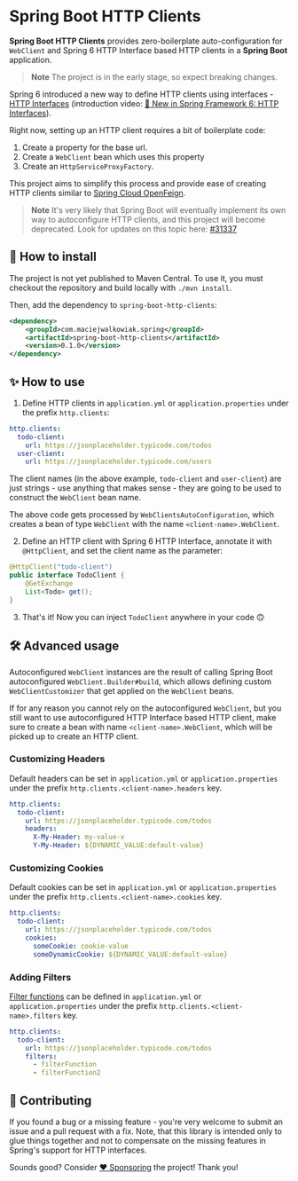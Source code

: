 # Spring Boot HTTP Clients

**Spring Boot HTTP Clients** provides zero-boilerplate auto-configuration for `WebClient` and Spring 6 HTTP Interface based HTTP clients in a **Spring Boot** application.

> **Note**
> The project is in the early stage, so expect breaking changes.

Spring 6 introduced a new way to define HTTP clients using interfaces - [HTTP Interfaces](https://docs.spring.io/spring-framework/docs/current/reference/html/integration.html#rest-http-interface) (introduction video: [🚀 New in Spring Framework 6: HTTP Interfaces](https://www.youtube.com/watch?v=A1V71peRNn0)).

Right now, setting up an HTTP client requires a bit of boilerplate code:

1. Create a property for the base url. 
2. Create a `WebClient` bean which uses this property
3. Create an `HttpServiceProxyFactory`.

This project aims to simplify this process and provide ease of creating HTTP clients similar to [Spring Cloud OpenFeign](https://docs.spring.io/spring-cloud-openfeign/docs/current/reference/html/).

> **Note**
> It's very likely that Spring Boot will eventually implement its own way to autoconfigure HTTP clients, and this project will become deprecated. Look for updates on this topic here: [#31337](https://github.com/spring-projects/spring-boot/issues/31337)

## 🤔 How to install

The project is not yet published to Maven Central.
To use it, you must checkout the repository and build locally with `./mvn install`.

Then, add the dependency to `spring-boot-http-clients`:

```xml
<dependency>
    <groupId>com.maciejwalkowiak.spring</groupId>
    <artifactId>spring-boot-http-clients</artifactId>
    <version>0.1.0</version>
</dependency>
```

## ✨ How to use

1. Define HTTP clients in `application.yml` or `application.properties` under the prefix `http.clients`:

```yaml
http.clients:
  todo-client:
    url: https://jsonplaceholder.typicode.com/todos
  user-client:
    url: https://jsonplaceholder.typicode.com/users
```

The client names (in the above example, `todo-client` and `user-client`) are just strings - use anything that makes sense - they are going to be used to construct the `WebClient` bean name.

The above code gets processed by `WebClientsAutoConfiguration`, which creates a bean of type `WebClient` with the name `<client-name>.WebClient`.

2. Define an HTTP client with Spring 6 HTTP Interface, annotate it with `@HttpClient`, and set the client name as the parameter:

```java 
@HttpClient("todo-client")
public interface TodoClient {
    @GetExchange
    List<Todo> get();
}
```

3. That's it! Now you can inject `TodoClient` anywhere in your code 🙃

## 🛠️ Advanced usage

Autoconfigured `WebClient` instances are the result of calling Spring Boot autoconfigured `WebClient.Builder#build`, which allows defining custom `WebClientCustomizer` that get applied on the `WebClient` beans.

If for any reason you cannot rely on the autoconfigured `WebClient`, but you still want to use autoconfigured HTTP Interface based HTTP client, make sure to create a bean with name `<client-name>.WebClient`, which will be picked up to create an HTTP client.

### Customizing Headers
Default headers can be set in `application.yml` or `application.properties` under the prefix `http.clients.<client-name>.headers` key. 

```yaml
http.clients:
  todo-client:
    url: https://jsonplaceholder.typicode.com/todos
    headers:
      X-My-Header: my-value-x
      Y-My-Header: ${DYNAMIC_VALUE:default-value}
```

### Customizing Cookies
Default cookies can be set in `application.yml` or `application.properties` under the prefix `http.clients.<client-name>.cookies` key.

```yaml
http.clients:
  todo-client:
    url: https://jsonplaceholder.typicode.com/todos
    cookies:
      someCookie: cookie-value
      someDynamicCookie: ${DYNAMIC_VALUE:default-value}
```

### Adding Filters
[Filter functions](https://docs.spring.io/spring-framework/docs/current/javadoc-api/org/springframework/web/reactive/function/client/ExchangeFilterFunction.html) can be defined in `application.yml` or `application.properties` under the prefix `http.clients.<client-name>.filters` key.

```yaml
http.clients:
  todo-client:
    url: https://jsonplaceholder.typicode.com/todos
    filters:
      - filterFunction
      - filterFunction2
```

## 👥 Contributing

If you found a bug or a missing feature - you're very welcome to submit an issue and a pull request with a fix.
Note, that this library is intended only to glue things together and not to compensate on the missing features in Spring's support for HTTP interfaces.

Sounds good? Consider [❤️ Sponsoring](https://github.com/sponsors/maciejwalkowiak) the project! Thank you!
